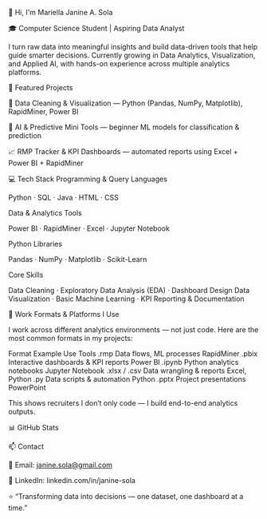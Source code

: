 👋 Hi, I'm Mariella Janine A. Sola

🎓 Computer Science Student | Aspiring Data Analyst

I turn raw data into meaningful insights and build data-driven tools that help guide smarter decisions. Currently growing in Data Analytics, Visualization, and Applied AI, with hands-on experience across multiple analytics platforms.

🌟 Featured Projects

🧹 Data Cleaning & Visualization — Python (Pandas, NumPy, Matplotlib), RapidMiner, Power BI

🤖 AI & Predictive Mini Tools — beginner ML models for classification & prediction

📈 RMP Tracker & KPI Dashboards — automated reports using Excel + Power BI + RapidMiner

💻 Tech Stack
Programming & Query Languages

Python · SQL · Java · HTML · CSS

Data & Analytics Tools

Power BI · RapidMiner · Excel · Jupyter Notebook

Python Libraries

Pandas · NumPy · Matplotlib · Scikit-Learn

Core Skills

Data Cleaning · Exploratory Data Analysis (EDA) · Dashboard Design
Data Visualization · Basic Machine Learning · KPI Reporting & Documentation

📂 Work Formats & Platforms I Use

I work across different analytics environments — not just code. Here are the most common formats in my projects:

Format	Example Use	Tools
.rmp	Data flows, ML processes	RapidMiner
.pbix	Interactive dashboards & KPI reports	Power BI
.ipynb	Python analytics notebooks	Jupyter Notebook
.xlsx / .csv	Data wrangling & reports	Excel, Python
.py	Data scripts & automation	Python
.pptx	Project presentations	PowerPoint

This shows recruiters I don’t only code — I build end-to-end analytics outputs.

📊 GitHub Stats




📫 Contact

📧 Email: janine.sola@gmail.com

🔗 LinkedIn: linkedin.com/in/janine-sola

⭐ “Transforming data into decisions — one dataset, one dashboard at a time.”
